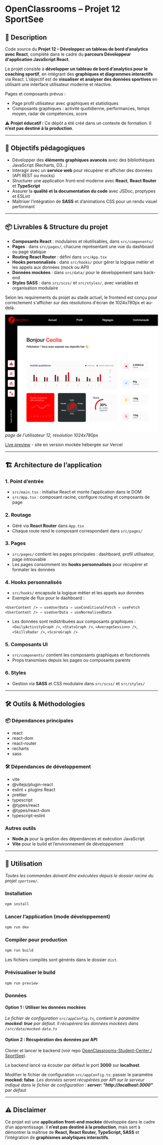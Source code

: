 # OpenClassrooms – Projet 12 SportSee

## 📌 Description

Code source du **Projet 12 – Développez un tableau de bord d’analytics avec React**, complété dans le cadre du **parcours Développeur d'application JavaScript React**.

Le projet consiste à **développer un tableau de bord d’analytics pour le coaching sportif**, en intégrant des **graphiques et diagrammes interactifs** via React.
L’objectif est de **visualiser et analyser des données sportives** en utilisant une interface utilisateur moderne et réactive.

Pages et composants prévus :

* Page profil utilisateur avec graphiques et statistiques
* Composants graphiques : activité quotidienne, performances, temps moyen, radar de compétences, score

⚠️ **Projet éducatif :** Ce dépôt a été créé dans un contexte de formation. Il **n’est pas destiné à la production**.

---

## 🎯 Objectifs pédagogiques

* Développer des **éléments graphiques avancés** avec des bibliothèques JavaScript (Recharts, D3…)
* Interagir avec un **service web** pour récupérer et afficher des données (API REST ou mocks)
* Structurer une application front-end moderne avec **React**, **React Router** et **TypeScript**
* Assurer la **qualité et la documentation du code** avec JSDoc, proptypes et ESLint
* Maîtriser l’intégration de **SASS** et d’animations CSS pour un rendu visuel performant

---

## 📦 Livrables & Structure du projet

* **Composants React** : modulaires et réutilisables, dans `src/components/`
* **Pages** : dans `src/pages/`, chacune représentant une vue du dashboard ou page statique
* **Routing React Router** : défini dans `src/App.tsx`
* **Hooks personnalisés** : dans `src/hooks/` pour gérer la logique métier et les appels aux données (mock ou API)
* **Données mockées** : dans `src/data/` pour le développement sans back-end
* **Styles SASS** : dans `src/scss/` et `src/styles/`, avec variables et organisation modulaire

Selon les requirements du projet au stade actuel, le frontend est conçu pour correctement s'afficher sur des résolutions d'écran de 1024x780px et au-delà.

![1024x780 screenshot](Front/public/assets/screenshot_1024x780.png)
_page de l'utilisateur 12, résolution 1024x780px_

[Live preview](https://oc-p12-sportsee-git-dev-muczs-projects.vercel.app/) - site en version
mockée hébergée sur Vercel

---

## 🏗 Architecture de l’application

### 1. Point d’entrée

* `src/main.tsx` : initialise React et monte l’application dans le DOM
* `src/App.tsx` : composant racine, configure routing et composants de page

### 2. Routage

* Géré via **React Router** dans `App.tsx`
* Chaque route rend le composant correspondant dans `src/pages/`

### 3. Pages

* `src/pages/` contient les pages principales : dashboard, profil utilisateur, page introuvable
* Les pages consomment les **hooks personnalisés** pour récupérer et formater les données

### 4. Hooks personnalisés

* `src/hooks/` encapsule la logique métier et les appels aux données
* Exemple de flux pour le dashboard :

```
<UserContent /> ⇒ useUserData ⇒ useConditionalFetch ⇒ useFetch
<UserContent /> ⇒ useUserData ⇒ useNormalisedData
```

* Les données sont redistribuées aux composants graphiques : `<DailyActivityGraph />`, `<StatsGraph />`, `<AverageSessions />`, `<SkillsRadar />`, `<ScoreGraph />`

### 5. Composants UI

* `src/components/` contient les composants graphiques et fonctionnels
* Props transmises depuis les pages ou composants parents

### 6. Styles

* Gestion via **SASS** et CSS modulaire dans `src/scss/` et `src/styles/`

---

## 🛠 Outils & Méthodologies

### 📦 Dépendances principales

* react
* react-dom
* react-router
* recharts
* sass

### 🛠 Dépendances de développement

* vite
* @vitejs/plugin-react
* eslint + plugins React
* prettier
* typescript
* @types/react
* @types/react-dom
* typescript-eslint

### Autres outils

* **Node.js** pour la gestion des dépendances et exécution JavaScript
* **Vite** pour le build et l’environnement de développement

---

## 🚀 Utilisation

_Toutes les commandes doivent être exécutées depuis le dossier racine du projet `sportsee/`._

### Installation

```bash
npm install
```

### Lancer l’application (mode développement)

```bash
npm run dev
```

### Compiler pour production

```bash
npm run build
```

Les fichiers compilés sont générés dans le dossier `dist`.

### Prévisualiser le build

```bash
npm run preview
```

### Données

#### Option 1 : Utiliser les données mockées

_Le fichier de configuration `src/appConfig.ts`, contient le paramètre **mocked: true** par défaut. Il récupèrera les données mockées dans `/src/data/mocked-data.ts`_

#### Option 2 : Récupération des données par API

Cloner et lancer le backend (voir repo [OpenClassrooms-Student-Center /
SportSee](https://github.com/OpenClassrooms-Student-Center/SportSee)).

Le backend lancé va écouter par défaut le port **3000** sur **localhost**.

Modifier le fichier de configuration `src/appConfig.ts`: passer le paramètre **mocked: false**.
_Les données seront récupérées par API sur le serveur indiqué dans le fichier de configuration : **server: "http://localhost:3000"** par défaut_

---

## ⚠️ Disclaimer

Ce projet est une **application front-end mockée** développée dans le cadre d’un apprentissage.
Il **n’est pas destiné à la production**, mais sert à démontrer la maîtrise de **React, React Router, TypeScript, SASS** et l’intégration de **graphismes analytiques interactifs**.